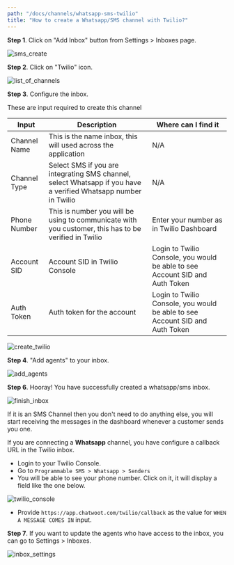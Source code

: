 ```yaml
---
path: "/docs/channels/whatsapp-sms-twilio"
title: "How to create a Whatsapp/SMS channel with Twilio?"
---
```


**Step 1**. Click on "Add Inbox" button from Settings > Inboxes page.

![sms_create](./images/twilio/inbox_create.png)

**Step 2**. Click on "Twilio" icon.

![list_of_channels](./images/twilio/list_of_channels.png)

**Step 3**. Configure the inbox.

These are input required to create this channel

<div class="table table-striped">

| Input | Description | Where can I find it |
| -- | -- | -- |
| Channel Name | This is the name inbox, this will used across the application | N/A |
| Channel Type | Select SMS if you are integrating SMS channel, select Whatsapp if you have a verified Whatsapp number in Twilio | N/A |
| Phone Number | This is number you will be using to communicate with you customer, this has to be verified in Twilio | Enter your number as in Twilio Dashboard  |
| Account SID | Account SID in Twilio Console | Login to Twilio Console, you would be able to see Account SID and Auth Token |
| Auth Token | Auth token for the account | Login to Twilio Console, you would be able to see Account SID and Auth Token |

</div>

![create_twilio](./images/twilio/create_twilio_inbox.png)

**Step 4**. "Add agents" to your inbox.

![add_agents](./images/add_agents.png)

**Step 6**. Hooray! You have successfully created a whatsapp/sms inbox.

![finish_inbox](./images/twilio/finish_inbox.png)

If it is an SMS Channel then you don't need to do anything else, you will start receiving the messages in the dashboard whenever a customer sends you one.

If you are connecting a **Whatsapp** channel, you have configure a callback URL in the Twilio inbox.

- Login to your Twilio Console.
- Go to `Programmable SMS > Whatsapp > Senders`
- You will be able to see your phone number. Click on it, it will display a field like the one below.

![twilio_console](./images/twilio/twilio_console.png)

- Provide `https://app.chatwoot.com/twilio/callback` as the value for `WHEN A MESSAGE COMES IN` input.


**Step 7**. If you want to update the agents who have access to the inbox, you can go to Settings > Inboxes.

![inbox_settings](./images/twilio/inbox_settings.png)
